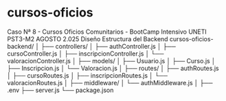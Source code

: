 # cursos-oficios
Caso Nª 8 - Cursos Oficios Comunitarios - BootCamp Intensivo UNETI PST3-M2 AGOSTO 2.025
Diseño Estructura del Backend
cursos-oficios-backend/
│
├── controllers/
│   ├── authController.js
│   ├── cursoController.js
│   ├── inscripcionController.js
│   └── valoracionController.js
│
├── models/
│   ├── Usuario.js
│   ├── Curso.js
│   ├── Inscripcion.js
│   └── Valoracion.js
│
├── routes/
│   ├── authRoutes.js
│   ├── cursoRoutes.js
│   ├── inscripcionRoutes.js
│   └── valoracionRoutes.js
│
├── middleware/
│   └── authMiddleware.js
│
├── .env
├── server.js
└── package.json

